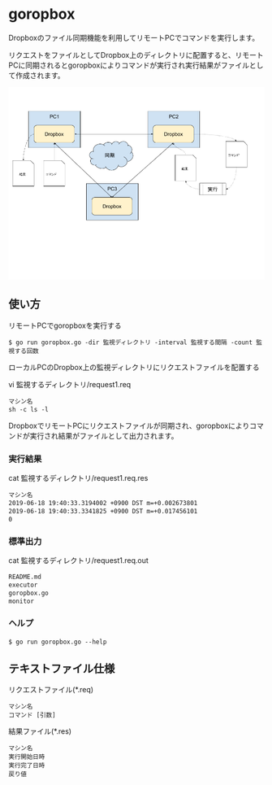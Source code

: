 # goropbox

Dropboxのファイル同期機能を利用してリモートPCでコマンドを実行します。

リクエストをファイルとしてDropbox上のディレクトリに配置すると、リモートPCに同期されるとgoropboxによりコマンドが実行され実行結果がファイルとして作成されます。

![goropbox](goropbox.png)

## 使い方

リモートPCでgoropboxを実行する
```
$ go run goropbox.go -dir 監視ディレクトリ -interval 監視する間隔 -count 監視する回数
```

ローカルPCのDropbox上の監視ディレクトリにリクエストファイルを配置する

vi 監視するディレクトリ/request1.req
```
マシン名
sh -c ls -l
```

DropboxでリモートPCにリクエストファイルが同期され、goropboxによりコマンドが実行され結果がファイルとして出力されます。

### 実行結果

cat 監視するディレクトリ/request1.req.res
```
マシン名
2019-06-18 19:40:33.3194002 +0900 DST m=+0.002673801
2019-06-18 19:40:33.3341825 +0900 DST m=+0.017456101
0
```

### 標準出力

cat 監視するディレクトリ/request1.req.out
```
README.md
executor
goropbox.go
monitor
```

### ヘルプ
```
$ go run goropbox.go --help
```

## テキストファイル仕様

リクエストファイル(*.req)
```
マシン名
コマンド [引数]
```

結果ファイル(*.res)
```
マシン名
実行開始日時
実行完了日時
戻り値
```

